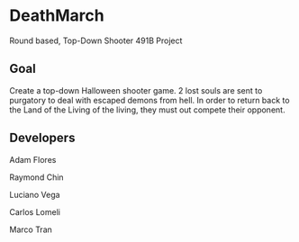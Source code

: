 # DeathMarch
Round based, Top-Down Shooter
491B Project

## Goal
Create a top-down Halloween shooter game. 2 lost souls are sent to purgatory to 
deal with escaped demons from hell. In order to return back to the Land of the Living 
of the living, they must out compete their opponent.

## Developers
Adam Flores

Raymond Chin

Luciano Vega

Carlos Lomeli

Marco Tran
